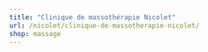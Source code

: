 ```yaml
---
title: "Clinique de massothérapie Nicolet"
url: /nicolet/clinique-de-massotherapie-nicolet/
shop: massage
---
```

